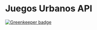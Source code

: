 # Juegos Urbanos API

[![Greenkeeper badge](https://badges.greenkeeper.io/pablocolaiacovo/urban-games-api.svg)](https://greenkeeper.io/)